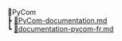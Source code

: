 📂PyCom\
 ┣ [📜PyCom-documentation.md](PyCom-documentation.md)\
 ┗ [📜documentation-pycom-fr.md](documentation-pycom-fr.md)